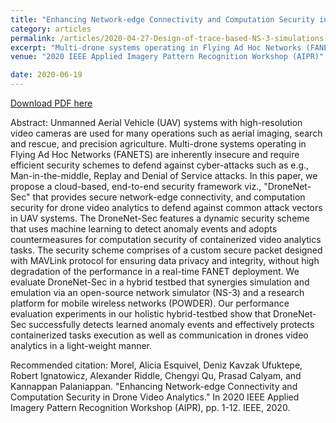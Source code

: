 ```yaml
---
title: "Enhancing Network-edge Connectivity and Computation Security in Drone Video Analytics"
category: articles
permalink: /articles/2020-04-27-Design-of-trace-based-NS-3-simulations-for-UAS-video-analytics-with-geospatial-mobility/
excerpt: "Multi-drone systems operating in Flying Ad Hoc Networks (FANETS) are inherently insecure and require efficient security schemes to defend against cyber-attacks such as e.g., Man-in-the-middle, Replay and Denial of Service attacks."
venue: "2020 IEEE Applied Imagery Pattern Recognition Workshop (AIPR)"

date: 2020-06-19
---
```


<a href="https://ieeexplore.ieee.org/abstract/document/9425341">Download PDF here</a>

Abstract: Unmanned Aerial Vehicle (UAV) systems with high-resolution video cameras are used for many operations such as aerial imaging, search and rescue, and precision agriculture. Multi-drone systems operating in Flying Ad Hoc Networks (FANETS) are inherently insecure and require efficient security schemes to defend against cyber-attacks such as e.g., Man-in-the-middle, Replay and Denial of Service attacks. In this paper, we propose a cloud-based, end-to-end security framework viz., "DroneNet-Sec" that provides secure network-edge connectivity, and computation security for drone video analytics to defend against common attack vectors in UAV systems. The DroneNet-Sec features a dynamic security scheme that uses machine learning to detect anomaly events and adopts countermeasures for computation security of containerized video analytics tasks. The security scheme comprises of a custom secure packet designed with MAVLink protocol for ensuring data privacy and integrity, without high degradation of the performance in a real-time FANET deployment. We evaluate DroneNet-Sec in a hybrid testbed that synergies simulation and emulation via an open-source network simulator (NS-3) and a research platform for mobile wireless networks (POWDER). Our performance evaluation experiments in our holistic hybrid-testbed show that DroneNet-Sec successfully detects learned anomaly events and effectively protects containerized tasks execution as well as communication in drones video analytics in a light-weight manner.

Recommended citation: Morel, Alicia Esquivel, Deniz Kavzak Ufuktepe, Robert Ignatowicz, Alexander Riddle, Chengyi Qu, Prasad Calyam, and Kannappan Palaniappan. "Enhancing Network-edge Connectivity and Computation Security in Drone Video Analytics." In 2020 IEEE Applied Imagery Pattern Recognition Workshop (AIPR), pp. 1-12. IEEE, 2020.
